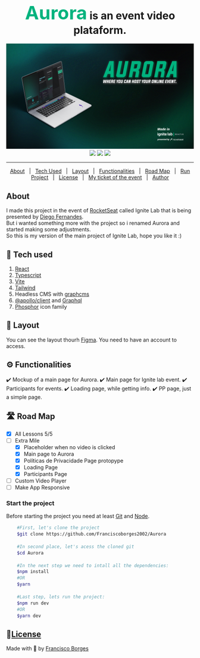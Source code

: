 <h1 align="center">
<span style="color: #00B37E; font-size: 50px">Aurora</span> is an event video plataform.
</h1>

<img src="./Images/mainImage.jpg"/>

<div align="center">
	<img src="https://img.shields.io/badge/IgniteLab-2-00B37E?style=flat-square" />
	<img src="https://img.shields.io/github/package-json/v/franciscoborges2002/Aurora?color=00B37E&style=flat-square" />
	<img src="https://img.shields.io/github/license/franciscoborges2002/Aurora?color=00B37E&style=flat-square" />
</div>

***

<p align="center">
  <a href="#about">About</a> &#xa0; | &#xa0;
  <a href="#tech-used">Tech Used</a> &#xa0; | &#xa0;
  <a href="#layout">Layout</a> &#xa0; | &#xa0;
  <a href="#functionalities">Functionalities</a> &#xa0; | &#xa0;
  <a href="#roadMap">Road Map</a> &#xa0; | &#xa0;
  <a href="#howToStartTheProject">Run Project</a> &#xa0; | &#xa0;
  <a href="#license">License</a> &#xa0; | &#xa0;
  <a href="https://ignite-lab.rocketseat.com.br/ticket/green/Franciscoborges2002/share">My ticket of the event</a> &#xa0; | &#xa0;
  <a href="https://github.com/Franciscoborges2002" target="_blank">Author</a>
</p>

## About <a name="about"></a>
I made this project in the event of [RocketSeat](https://www.rocketseat.com.br/) called Ignite Lab that is being presented by [Diego Fernandes](https://github.com/diego3g).<br />
But i wanted something more with the project so i renamed Aurora and started making some adjustments.<br />
So this is my version of the main project of Ignite Lab, hope you like it :)

## 🧰 Tech used <a name="tech-used"></a>
1. [React](reactjs.org)
2. [Typescript](https://www.typescriptlang.org/)
3. [Vite](https://vitejs.dev/)
3. [Tailwind](https://tailwindcss.com/)
4. Headless CMS with [graphcms](https://graphcms.com/)
5. [@apollo/client](https://www.apollographql.com/) and [Graphql](https://graphql.org/)
6. [Phosphor](https://phosphoricons.com/) icon family

## 🔖 Layout <a name="layout"></a>
You can see the layout thourh [Figma](https://www.figma.com/community/file/1120711251998877938). You need to have an account to access.

## ⚙️ Functionalities <a name="functionalities"></a>
✔️ Mockup of a main page for Aurora.
✔️ Main page for Ignite lab event.
✔️ Participants for events.
✔️ Loading page, while getting info.
✔️ PP page, just a simple page.

## 🛣️ Road Map <a name="roadMap"></a>
- [x] All Lessons 5/5
- [ ] Extra Mile
    - [x] Placeholder when no video is clicked
    - [x] Main page to Aurora
    - [x] Políticas de Privacidade Page protopype
    - [x] Loading Page
    - [x] Participants Page
- [ ] Custom Video Player
- [ ] Make App Responsive

### Start the project <a name="howToStartTheProject"></a>
Before starting the project you need at least [Git](https://git-scm.com) and [Node](https://nodejs.org).

```bash
	#First, let's clone the project
	$git clone https://github.com/Franciscoborges2002/Aurora

	#In second place, let's acess the cloned git
	$cd Aurora

	#In the next step we need to intall all the dependencies:
	$npm install
	#OR
	$yarn
	
	#Last step, lets run the project:
	$npm run dev
	#OR
	$yarn dev
```

## 📝[License](https://github.com/Franciscoborges2002/Aurora/blob/main/LICENSE) <a name="license"></a>

Made with 💚 by [Francisco Borges](https://github.com/Franciscoborges2002)  